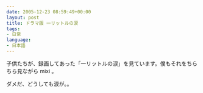 ```yaml
---
date: 2005-12-23 08:59:49+00:00
layout: post
title: ドラマ版 一リットルの涙
tags:
- 日常
language:
- 日本語
---
```


子供たちが、録画してあった「一リットルの涙」を見ています。僕もそれをちらちら見ながら mixi 。

ダメだ、どうしても涙が。。
